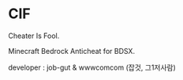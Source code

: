 # CIF
Cheater Is Fool.

Minecraft Bedrock Anticheat for BDSX.

developer : job-gut & wwwcomcom (잡것, 그1저사람)
